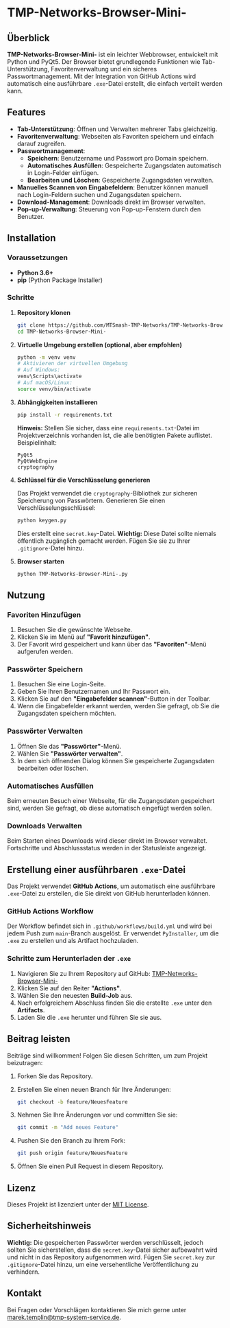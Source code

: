 # TMP-Networks-Browser-Mini-

## Überblick

**TMP-Networks-Browser-Mini-** ist ein leichter Webbrowser, entwickelt mit Python und PyQt5. Der Browser bietet grundlegende Funktionen wie Tab-Unterstützung, Favoritenverwaltung und ein sicheres Passwortmanagement. Mit der Integration von GitHub Actions wird automatisch eine ausführbare `.exe`-Datei erstellt, die einfach verteilt werden kann.

## Features

- **Tab-Unterstützung**: Öffnen und Verwalten mehrerer Tabs gleichzeitig.
- **Favoritenverwaltung**: Webseiten als Favoriten speichern und einfach darauf zugreifen.
- **Passwortmanagement**:
  - **Speichern**: Benutzername und Passwort pro Domain speichern.
  - **Automatisches Ausfüllen**: Gespeicherte Zugangsdaten automatisch in Login-Felder einfügen.
  - **Bearbeiten und Löschen**: Gespeicherte Zugangsdaten verwalten.
- **Manuelles Scannen von Eingabefeldern**: Benutzer können manuell nach Login-Feldern suchen und Zugangsdaten speichern.
- **Download-Management**: Downloads direkt im Browser verwalten.
- **Pop-up-Verwaltung**: Steuerung von Pop-up-Fenstern durch den Benutzer.

## Installation

### Voraussetzungen

- **Python 3.6+**
- **pip** (Python Package Installer)

### Schritte

1. **Repository klonen**

   ```bash
   git clone https://github.com/MTSmash-TMP-Networks/TMP-Networks-Browser-Mini-.git
   cd TMP-Networks-Browser-Mini-
   ```

2. **Virtuelle Umgebung erstellen (optional, aber empfohlen)**

   ```bash
   python -m venv venv
   # Aktivieren der virtuellen Umgebung
   # Auf Windows:
   venv\Scripts\activate
   # Auf macOS/Linux:
   source venv/bin/activate
   ```

3. **Abhängigkeiten installieren**

   ```bash
   pip install -r requirements.txt
   ```

   **Hinweis:** Stellen Sie sicher, dass eine `requirements.txt`-Datei im Projektverzeichnis vorhanden ist, die alle benötigten Pakete auflistet. Beispielinhalt:

   ```
   PyQt5
   PyQtWebEngine
   cryptography
   ```

4. **Schlüssel für die Verschlüsselung generieren**

   Das Projekt verwendet die `cryptography`-Bibliothek zur sicheren Speicherung von Passwörtern. Generieren Sie einen Verschlüsselungsschlüssel:

   ```bash
   python keygen.py
   ```

   Dies erstellt eine `secret.key`-Datei. **Wichtig:** Diese Datei sollte niemals öffentlich zugänglich gemacht werden. Fügen Sie sie zu Ihrer `.gitignore`-Datei hinzu.

5. **Browser starten**

   ```bash
   python TMP-Networks-Browser-Mini-.py
   ```

## Nutzung

### Favoriten Hinzufügen

1. Besuchen Sie die gewünschte Webseite.
2. Klicken Sie im Menü auf **"Favorit hinzufügen"**.
3. Der Favorit wird gespeichert und kann über das **"Favoriten"**-Menü aufgerufen werden.

### Passwörter Speichern

1. Besuchen Sie eine Login-Seite.
2. Geben Sie Ihren Benutzernamen und Ihr Passwort ein.
3. Klicken Sie auf den **"Eingabefelder scannen"**-Button in der Toolbar.
4. Wenn die Eingabefelder erkannt werden, werden Sie gefragt, ob Sie die Zugangsdaten speichern möchten.

### Passwörter Verwalten

1. Öffnen Sie das **"Passwörter"**-Menü.
2. Wählen Sie **"Passwörter verwalten"**.
3. In dem sich öffnenden Dialog können Sie gespeicherte Zugangsdaten bearbeiten oder löschen.

### Automatisches Ausfüllen

Beim erneuten Besuch einer Webseite, für die Zugangsdaten gespeichert sind, werden Sie gefragt, ob diese automatisch eingefügt werden sollen.

### Downloads Verwalten

Beim Starten eines Downloads wird dieser direkt im Browser verwaltet. Fortschritte und Abschlussstatus werden in der Statusleiste angezeigt.

## Erstellung einer ausführbaren `.exe`-Datei

Das Projekt verwendet **GitHub Actions**, um automatisch eine ausführbare `.exe`-Datei zu erstellen, die Sie direkt von GitHub herunterladen können.

### GitHub Actions Workflow

Der Workflow befindet sich in `.github/workflows/build.yml` und wird bei jedem Push zum `main`-Branch ausgelöst. Er verwendet `PyInstaller`, um die `.exe` zu erstellen und als Artifact hochzuladen.

### Schritte zum Herunterladen der `.exe`

1. Navigieren Sie zu Ihrem Repository auf GitHub: [TMP-Networks-Browser-Mini-](https://github.com/MTSmash-TMP-Networks/TMP-Networks-Browser-Mini-/)
2. Klicken Sie auf den Reiter **"Actions"**.
3. Wählen Sie den neuesten **Build-Job** aus.
4. Nach erfolgreichem Abschluss finden Sie die erstellte `.exe` unter den **Artifacts**.
5. Laden Sie die `.exe` herunter und führen Sie sie aus.

## Beitrag leisten

Beiträge sind willkommen! Folgen Sie diesen Schritten, um zum Projekt beizutragen:

1. Forken Sie das Repository.
2. Erstellen Sie einen neuen Branch für Ihre Änderungen:

   ```bash
   git checkout -b feature/NeuesFeature
   ```

3. Nehmen Sie Ihre Änderungen vor und committen Sie sie:

   ```bash
   git commit -m "Add neues Feature"
   ```

4. Pushen Sie den Branch zu Ihrem Fork:

   ```bash
   git push origin feature/NeuesFeature
   ```

5. Öffnen Sie einen Pull Request in diesem Repository.

## Lizenz

Dieses Projekt ist lizenziert unter der [MIT License](LICENSE).

## Sicherheitshinweis

**Wichtig:** Die gespeicherten Passwörter werden verschlüsselt, jedoch sollten Sie sicherstellen, dass die `secret.key`-Datei sicher aufbewahrt wird und nicht in das Repository aufgenommen wird. Fügen Sie `secret.key` zur `.gitignore`-Datei hinzu, um eine versehentliche Veröffentlichung zu verhindern.

## Kontakt

Bei Fragen oder Vorschlägen kontaktieren Sie mich gerne unter marek.templin@tmp-system-service.de.
